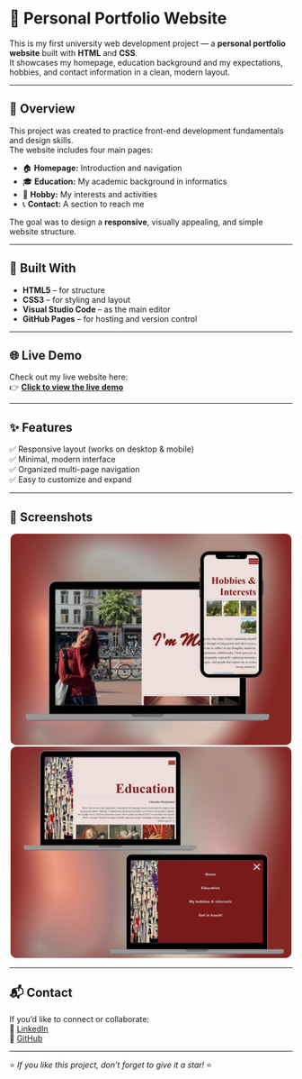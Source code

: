# 🌸 Personal Portfolio Website

This is my first university web development project — a **personal portfolio website** built with **HTML** and **CSS**.  
It showcases my homepage, education background and my expectations, hobbies, and contact information in a clean, modern layout.

---

## 📱 Overview
This project was created to practice front-end development fundamentals and design skills.  
The website includes four main pages:

- 🏠 **Homepage:** Introduction and navigation  
- 🎓 **Education:** My academic background in informatics
- 🎨 **Hobby:** My interests and activities  
- 📞 **Contact:** A section to reach me

The goal was to design a **responsive**, visually appealing, and simple website structure.

---

## 🚀 Built With
- **HTML5** – for structure  
- **CSS3** – for styling and layout  
- **Visual Studio Code** – as the main editor  
- **GitHub Pages** – for hosting and version control  

---

## 🌐 Live Demo

Check out my live website here:  
👉 [**Click to view the live demo**](https://mariyeerl.github.io/Portfolio/)


---

## ✨ Features
✅ Responsive layout (works on desktop & mobile)  
✅ Minimal, modern interface  
✅ Organized multi-page navigation  
✅ Easy to customize and expand  

---

## 🎨 Screenshots

<p align="center">
  <img src="screenshot%20readme1.png" alt="Portfolio preview 1" width="500" style="border-radius:10px;">
  <img src="screenshot%20readme2.png" alt="Portfolio preview 2" width="500" style="border-radius:10px;">
</p>

---

## 📬 Contact
If you’d like to connect or collaborate: <br>
💼 [LinkedIn](https://www.linkedin.com/in/saliha-mariye-erol-91b43b308/)  
🐙 [GitHub](https://github.com/Mariyeerl)

---

⭐ *If you like this project, don’t forget to give it a star!* ⭐
